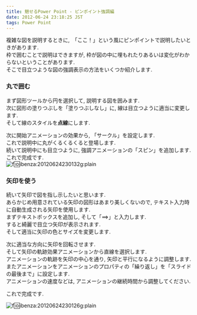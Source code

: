 ```yaml
---
title: 魅せるPower Point - ピンポイント強調編
date: 2012-06-24 23:18:25 JST
tags: Power Point
---
```


複雑な図を説明するときに,　「ここ！」という風にピンポイントで説明したいときがあります.  
枠で囲むことで説明はできますが, 枠が図の中に埋もれたりあるいは変化がわからないということがあります.  
そこで目立つような図の強調表示の方法をいくつか紹介します.

### 丸で囲む

まず図形ツールから円を選択して, 説明する図を囲みます.  
次に図形の塗りつぶしを「塗りつぶしなし」に, 線は目立つように適当に変更します.  
そして線のスタイルを**点線**にします.

次に開始アニメーションの効果から, 「サークル」を設定します.  
これで説明中に丸がくるくるくると登場します.  
続いて説明中にも目立つように, 強調アニメーションの「スピン」を追加します.  
これで完成です.  
![f:id:ibenza:20120624230132g:plain](/2012/06/24/20120624230132.gif)



### 矢印を使う

続いて矢印で図を指し示したいと思います.  
あらかじめ用意されている矢印の図形はあまり美しくないので, テキスト入力時に自動生成される矢印を使用します.  
まずテキストボックスを追加し, そして「==>」と入力します.  
すると綺麗で目立つ矢印が表示されます.  
そして適当に矢印の色とサイズを変更します.

次に適当な方向に矢印を回転させます.  
そして矢印の軌跡効果アニメーションから直線を選択します.  
アニメーションの軌跡を矢印の中心を通り, 矢印と平行になるように調整します.  
またアニメーションをアニメーションのプロパティの「繰り返し」を「スライドの最後まで」に設定します.  
アニメーションの速度などは, アニメーションの継続時間から調整してください.

これで完成です.

![f:id:ibenza:20120624230126g:plain](/2012/06/24/20120624230126.gif)

